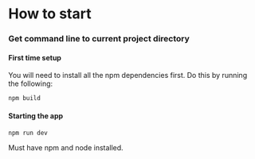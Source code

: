# How to start

### Get command line to current project directory

#### First time setup

You will need to install all the npm dependencies first. Do this by running the following:

`npm build`

#### Starting the app

`npm run dev`

Must have npm and node installed.
